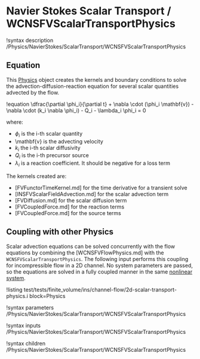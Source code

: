# Navier Stokes Scalar Transport / WCNSFVScalarTransportPhysics

!syntax description /Physics/NavierStokes/ScalarTransport/WCNSFVScalarTransportPhysics

## Equation

This [Physics](Physics/index.md) object creates the kernels and boundary conditions to solve the advection-diffusion-reaction
equation for several scalar quantities advected by the flow.

!equation
\dfrac{\partial \phi_i}{\partial t} + \nabla \cdot (\phi_i \mathbf{v}) - \nabla \cdot (k_i \nabla \phi_i) - Q_i - \lambda_i \phi_i = 0

where:

- $\phi_i$ is the i-th scalar quantity
- \mathbf{v} is the advecting velocity
- $k_i$ the i-th scalar diffusivity
- $Q_i$ is the i-th precursor source
- $\lambda_i$ is a reaction coefficient. It should be negative for a loss term

The kernels created are:

- [FVFunctorTimeKernel.md] for the time derivative for a transient solve
- [INSFVScalarFieldAdvection.md] for the scalar advection term
- [FVDiffusion.md] for the scalar diffusion term
- [FVCoupledForce.md] for the reaction terms
- [FVCoupledForce.md] for the source terms

## Coupling with other Physics

Scalar advection equations can be solved concurrently with the flow equations by combining the [WCNSFVFlowPhysics.md] with the `WCNSFVScalarTransportPhysics`.
The following input performs this coupling for incompressible flow in a 2D channel.
No system parameters are passed, so the equations are solved in a fully coupled manner in the same [nonlinear system](systems/NonlinearSystem.md).

!listing test/tests/finite_volume/ins/channel-flow/2d-scalar-transport-physics.i block=Physics

!syntax parameters /Physics/NavierStokes/ScalarTransport/WCNSFVScalarTransportPhysics

!syntax inputs /Physics/NavierStokes/ScalarTransport/WCNSFVScalarTransportPhysics

!syntax children /Physics/NavierStokes/ScalarTransport/WCNSFVScalarTransportPhysics
